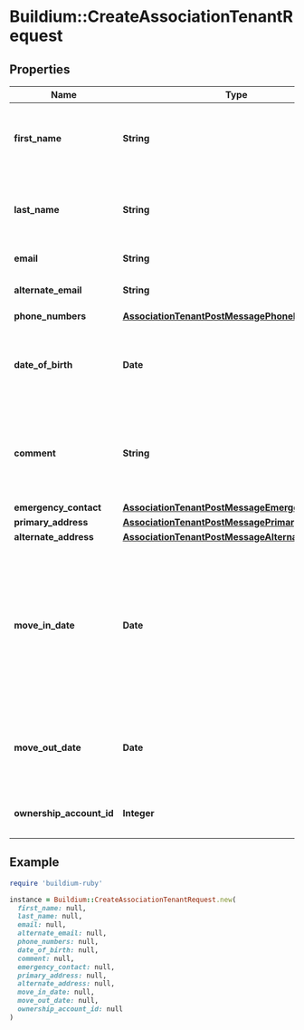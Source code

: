 # Buildium::CreateAssociationTenantRequest

## Properties

| Name | Type | Description | Notes |
| ---- | ---- | ----------- | ----- |
| **first_name** | **String** | First name of tenant. The value cannot exceed 127 characters. |  |
| **last_name** | **String** | Last name of tenant. The value cannot exceed 127 characters. |  |
| **email** | **String** | Email of tenant. | [optional] |
| **alternate_email** | **String** | Alternate email of tenant. | [optional] |
| **phone_numbers** | [**AssociationTenantPostMessagePhoneNumbers**](AssociationTenantPostMessagePhoneNumbers.md) |  | [optional] |
| **date_of_birth** | **Date** | Date of birth for the tenant. Must be formatted as &#x60;YYYY-MM-DD&#x60;. | [optional] |
| **comment** | **String** | Comments about the tenant. The value cannot exceed 65,535 characters. | [optional] |
| **emergency_contact** | [**AssociationTenantPostMessageEmergencyContact**](AssociationTenantPostMessageEmergencyContact.md) |  | [optional] |
| **primary_address** | [**AssociationTenantPostMessagePrimaryAddress**](AssociationTenantPostMessagePrimaryAddress.md) |  |  |
| **alternate_address** | [**AssociationTenantPostMessageAlternateAddress**](AssociationTenantPostMessageAlternateAddress.md) |  | [optional] |
| **move_in_date** | **Date** | Move in date for the tenant. This date is not editable and can only be set when creating the tenant. Must be formatted as &#x60;YYYY-MM-DD&#x60;. | [optional] |
| **move_out_date** | **Date** | Move out date for the tenant. Must be formatted as &#x60;YYYY-MM-DD&#x60;. | [optional] |
| **ownership_account_id** | **Integer** | Ownership account id for the tenant. |  |

## Example

```ruby
require 'buildium-ruby'

instance = Buildium::CreateAssociationTenantRequest.new(
  first_name: null,
  last_name: null,
  email: null,
  alternate_email: null,
  phone_numbers: null,
  date_of_birth: null,
  comment: null,
  emergency_contact: null,
  primary_address: null,
  alternate_address: null,
  move_in_date: null,
  move_out_date: null,
  ownership_account_id: null
)
```

